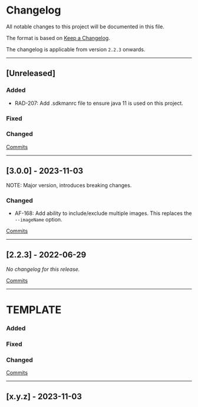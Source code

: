 # Changelog

All notable changes to this project will be documented in this file.

The format is based on [Keep a Changelog](https://keepachangelog.com/en/1.0.0/).

The changelog is applicable from version `2.2.3` onwards.

---

## [Unreleased]

### Added

- RAD-207: Add .sdkmanrc file to ensure java 11 is used on this project.

### Fixed

### Changed

[Commits](https://github.com/brightsparklabs/gradle-docker/compare/3.0.0...3.y.z)

---

## [3.0.0] - 2023-11-03

NOTE: Major version, introduces breaking changes.

### Changed

- AF-168: Add ability to include/exclude multiple images. This replaces the `--imageName` option.

[Commits](https://github.com/brightsparklabs/gradle-docker/compare/2.2.3...3.0.0)

---

## [2.2.3] - 2022-06-29

_No changelog for this release._

[Commits](https://github.com/brightsparklabs/appcli/compare/2.2.2...2.2.3)

---

# TEMPLATE

### Added

### Fixed

### Changed

[Commits](https://github.com/brightsparklabs/gradle-docker/compare/3.0.0...3.y.z)

---

## [x.y.z] - 2023-11-03
